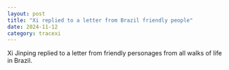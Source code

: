 ```yaml
---
layout: post
title: "Xi replied to a letter from Brazil friendly people"
date: 2024-11-12
category: tracexi
---
```


Xi Jinping replied to a letter from friendly personages from all walks of life in Brazil.
